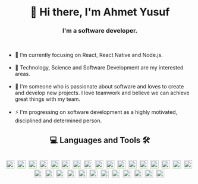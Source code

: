 <h1 align="center">👋 Hi there, I'm Ahmet Yusuf</h1>

<h3 align="center">I'm a software developer.</h3>
<br/>

<ul>
  <li>🎯 I’m currently focusing on React, React Native and Node.js.</li>
  <br/>
  <li>🔭 Technology, Science and Software Development are my interested areas.</li>
  <br/>
  <li>💞️ I'm someone who is passionate about software and loves to create and develop new projects. I love teamwork and believe we can achieve great things with my team.</li>
  <br/>
  <li>⚡ I'm progressing on software development as a highly motivated, disciplined and determined person.</li>
</ul>

<h2 align="center">💻 Languages and Tools 🛠️</h2>
<br/>

<div align="center">
        <img src="https://cdn.jsdelivr.net/gh/devicons/devicon/icons/html5/html5-original.svg" alt="HTML5" width="22" height="22"/>&nbsp;
        <img src="https://cdn.jsdelivr.net/gh/devicons/devicon/icons/css3/css3-original.svg" alt="CSS3" width="22" height="22"/>&nbsp;
        <img src="https://cdn.jsdelivr.net/gh/devicons/devicon/icons/javascript/javascript-original.svg" alt="Javascript" width="22" height="22"/>&nbsp;
        <img src="https://cdn.jsdelivr.net/gh/devicons/devicon/icons/typescript/typescript-original.svg" alt="Typescript" width="22" height="22"/>&nbsp;
        <img src="https://cdn.jsdelivr.net/gh/devicons/devicon/icons/react/react-original-wordmark.svg" alt="React Native" width="22" height="22"/>&nbsp;
        <img src="https://cdn.jsdelivr.net/gh/devicons/devicon@latest/icons/vitejs/vitejs-original.svg" alt="Vite" width="22" height="22" />&nbsp;
        <img src="https://cdn.jsdelivr.net/gh/devicons/devicon@latest/icons/react/react-original.svg" alt="React" width="22" height="22"/>&nbsp;
        <img src="https://cdn.jsdelivr.net/gh/devicons/devicon@latest/icons/nextjs/nextjs-original.svg" alt="Next.js" width="22" height="22"/>&nbsp;
        <img src="https://cdn.jsdelivr.net/gh/devicons/devicon@latest/icons/nodejs/nodejs-original.svg" alt="Node.js" width="22" height="22"/>&nbsp;
        <img src="https://cdn.jsdelivr.net/gh/devicons/devicon@latest/icons/express/express-original.svg" alt="Express" width="22" height="22"/>&nbsp;
        <img src="https://cdn.jsdelivr.net/gh/devicons/devicon@latest/icons/nestjs/nestjs-original.svg" alt="Nest.js" width="22" height="22"/>&nbsp;
        <img src="https://cdn.jsdelivr.net/gh/devicons/devicon/icons/redux/redux-original.svg" alt="Redux" width="22" height="22"/>&nbsp;
        <img src="https://cdn.jsdelivr.net/gh/devicons/devicon/icons/sass/sass-original.svg" alt="SASS" width="22" height="22"/>&nbsp;
        <img src="https://cdn.jsdelivr.net/gh/devicons/devicon/icons/bootstrap/bootstrap-original.svg" alt="Bootstrap" width="22" height="22"/>&nbsp;
        <img src="https://cdn.jsdelivr.net/gh/devicons/devicon@latest/icons/tailwindcss/tailwindcss-original.svg" alt="Tailwind CSS" width="22" height="22"/>&nbsp;
        <img src="https://cdn.jsdelivr.net/gh/devicons/devicon@latest/icons/supabase/supabase-original.svg" alt="Supabase" width="22" height="22"/>&nbsp;
        <img src="https://cdn.jsdelivr.net/gh/devicons/devicon@latest/icons/firebase/firebase-original.svg" alt="Firebase" width="22" height="22"/>&nbsp;
        <img src="https://cdn.jsdelivr.net/gh/devicons/devicon@latest/icons/mongodb/mongodb-original.svg" alt="MongoDB" width="22" height="22"/>&nbsp;
        <img src="https://cdn.jsdelivr.net/gh/devicons/devicon@latest/icons/sqlite/sqlite-original.svg" alt="SQLite" width="22" height="22" />&nbsp;
        <img src="https://cdn.jsdelivr.net/gh/devicons/devicon@latest/icons/postman/postman-original.svg" alt="Postman" width="22" height="22"/>&nbsp;
       <img src="https://cdn.jsdelivr.net/gh/devicons/devicon@latest/icons/docker/docker-plain.svg" alt="Docker" width="22" height="22"/>&nbsp;
       <img src="https://cdn.jsdelivr.net/gh/devicons/devicon@latest/icons/amazonwebservices/amazonwebservices-plain-wordmark.svg" alt="AWS" width="22" height="22"/>&nbsp;
        <img src="https://cdn.jsdelivr.net/gh/devicons/devicon@latest/icons/trello/trello-original.svg" alt="Trello" width="22" height="22"/>&nbsp;
        <img src="https://cdn.jsdelivr.net/gh/devicons/devicon/icons/jira/jira-original.svg" alt="Jira" width="22" height="22"/>&nbsp;
        <img src="https://cdn.jsdelivr.net/gh/devicons/devicon@latest/icons/npm/npm-original-wordmark.svg" alt="npm" width="22" height="22"/>&nbsp;
        <img src="https://cdn.jsdelivr.net/gh/devicons/devicon@latest/icons/yarn/yarn-original.svg" alt="yarn" width="22" height="22"/>&nbsp;
        <img src="https://cdn.jsdelivr.net/gh/devicons/devicon@latest/icons/git/git-original.svg" alt="Git" width="22" height="22"/>&nbsp;
        <img src="https://cdn.jsdelivr.net/gh/devicons/devicon/icons/figma/figma-original.svg" alt="Figma" width="22" height="22"/>&nbsp;
        <img src="https://cdn.jsdelivr.net/gh/devicons/devicon/icons/vscode/vscode-original.svg" alt="Visual Studio Code" width="22" height="22"/>&nbsp;
</div>
